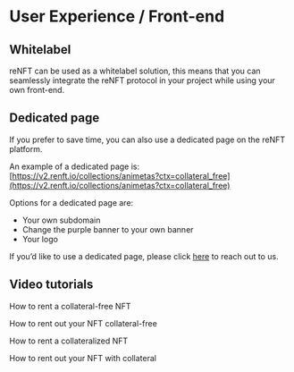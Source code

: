 # User Experience / Front-end

## **Whitelabel**

reNFT can be used as a whitelabel solution, this means that you can seamlessly integrate the reNFT protocol in your project while using your own front-end.

## **Dedicated page**

If you prefer to save time, you can also use a dedicated page on the reNFT platform.

An example of a dedicated page is: [https://v2.renft.io/collections/animetas?ctx=collateral_free](https://v2.renft.io/collections/animetas?ctx=collateral_free)

Options for a dedicated page are:

- Your own subdomain
- Change the purple banner to your own banner
- Your logo

If you’d like to use a dedicated page, please click [here](https://www.notion.so/Contact-1577c551f974418793510e82868362e6) to reach out to us.

## Video tutorials
How to rent a collateral-free NFT

How to rent out your NFT collateral-free

How to rent a collateralized NFT

How to rent out your NFT with collateral
